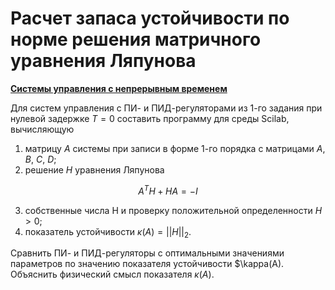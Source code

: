 # Расчет запаса устойчивости по норме решения матричного уравнения Ляпунова

**[Системы управления с непрерывным временем](1)**

Для систем управления с ПИ- и ПИД-регуляторами из 1-го задания при нулевой задержке $T = 0$ составить программу для среды Scilab, вычисляющую
1. матрицу $A$ системы при записи в форме 1-го порядка с матрицами $A$, $B$, $C$, $D$;
2. решение $H$ уравнения Ляпунова  
```math    
A^T H + H A = -I
```
3. собственные числа H и проверку положительной определенности $H > 0$;
4. показатель устойчивости $κ(A) = ||H||_2$.

Сравнить ПИ- и ПИД-регуляторы с оптимальными значениями параметров по значению показателя устойчивости $\kappa(A). Объяснить физический смысл показателя $\kappa(A)$.
